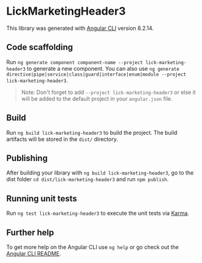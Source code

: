 # LickMarketingHeader3

This library was generated with [Angular CLI](https://github.com/angular/angular-cli) version 8.2.14.

## Code scaffolding

Run `ng generate component component-name --project lick-marketing-header3` to generate a new component. You can also use `ng generate directive|pipe|service|class|guard|interface|enum|module --project lick-marketing-header3`.
> Note: Don't forget to add `--project lick-marketing-header3` or else it will be added to the default project in your `angular.json` file. 

## Build

Run `ng build lick-marketing-header3` to build the project. The build artifacts will be stored in the `dist/` directory.

## Publishing

After building your library with `ng build lick-marketing-header3`, go to the dist folder `cd dist/lick-marketing-header3` and run `npm publish`.

## Running unit tests

Run `ng test lick-marketing-header3` to execute the unit tests via [Karma](https://karma-runner.github.io).

## Further help

To get more help on the Angular CLI use `ng help` or go check out the [Angular CLI README](https://github.com/angular/angular-cli/blob/master/README.md).
